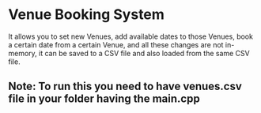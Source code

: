 # Venue Booking System
It allows you to set new Venues, add available dates to those Venues, book a certain date from a certain Venue, and all these changes are not in-memory, it can be saved to a CSV file and also loaded from the same CSV file.

## Note: To run this you need to have venues.csv file in your folder having the main.cpp
